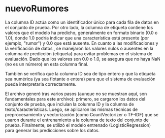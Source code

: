 # nuevoRumores
La columna ID actúa como un identificador único para cada fila de datos en el conjunto de prueba. Por otro lado, la columna de etiqueta contiene los valores que el modelo ha predicho, generalmente en formato binario ($0.0$ o $1.0$), donde $1.0$ podría indicar que una característica está presente (por ejemplo, "rumor") y $0.0$ que está ausente.
En cuanto a las modificaciones y la verificación de datos , se manejaron los valores nulos o ausentes en la columna de predicción (etiqueta) para evitar problemas en el sistema de evaluación. Dado que los valores son $0.0$ o $1.0$, se asegura que no haya NaN (no es un número) en esta columna final.

También se verifica que la columna ID sea de tipo entero y que la etiqueta sea numérica (ya sea flotante o entera) para que el sistema de evaluación pueda interpretarla correctamente.

El archivo  generó tras varios pasos (aunque no se muestran aquí, son fundamentales para este archivo): primero, se cargaron los datos del conjunto de prueba, que incluían la columna ID y la columna de texto/características. Luego, se aplicaron las mismas técnicas de preprocesamiento y vectorización (como CountVectorizer o TF-IDF) que se usaron durante el entrenamiento a la columna de texto del conjunto de prueba. Finalmente, se utilizó el modelo entrenado (LogisticRegression) para generar las predicciones sobre los datos.
